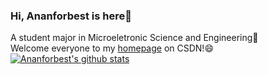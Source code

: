 ### Hi, Ananforbest is here👋
A student major in Microeletronic Science and Engineering🔭<br>
Welcome everyone to my [homepage](https://blog.csdn.net/AnAn_New?type=blog) on CSDN!😄
[![Ananforbest's github stats](https://github-readme-stats.vercel.app/api?username=ananforbest)](https://github.com/ananforbest/github-readme-stats)

<!--
**Ananforbest/Ananforbest** is a ✨ _special_ ✨ repository because its `README.md` (this file) appears on your GitHub profile.

Here are some ideas to get you started:

- 🔭 I’m currently working on ...
- 🌱 I’m currently learning ...
- 👯 I’m looking to collaborate on ...
- 🤔 I’m looking for help with ...
- 💬 Ask me about ...
- 📫 How to reach me: ...
- 😄 Pronouns: ...
- ⚡ Fun fact: ...
-->

